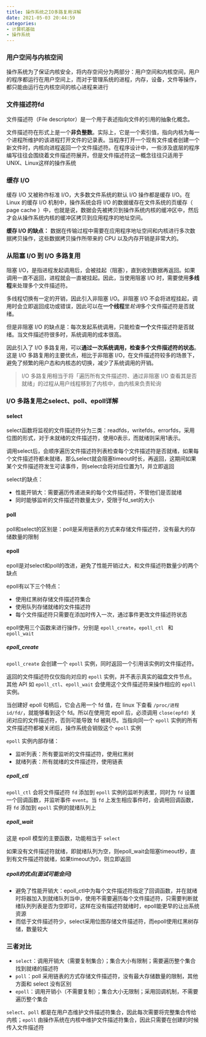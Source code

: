 ```yaml
---
title: 操作系统之IO多路复用详解
date: 2021-05-03 20:44:59
categories:
- 计算机基础
- 操作系统
---
```


### 用户空间与内核空间

操作系统为了保证内核安全，将内存空间分为两部分：用户空间和内核空间，用户的程序都运行在用户空间上，而对于管理系统的进程，内存，设备，文件等操作，都只能由运行在内核空间的核心进程来进行

### 文件描述符fd

文件描述符（File descriptor）是一个用于表述指向文件的引用的抽象化概念。

文件描述符在形式上是一个**非负整数**。实际上，它是一个索引值，指向内核为每一个进程所维护的该进程打开文件的记录表。当程序打开一个现有文件或者创建一个新文件时，内核向进程返回一个文件描述符。在程序设计中，一些涉及底层的程序编写往往会围绕着文件描述符展开。但是文件描述符这一概念往往只适用于UNIX、Linux这样的操作系统

### 缓存 I/O

缓存 I/O 又被称作标准 I/O，大多数文件系统的默认 I/O 操作都是缓存 I/O。在 Linux 的缓存 I/O 机制中，操作系统会将 I/O 的数据缓存在文件系统的页缓存（ page cache ）中，也就是说，数据会先被拷贝到操作系统内核的缓冲区中，然后才会从操作系统内核的缓冲区拷贝到应用程序的地址空间。

**缓存 I/O 的缺点：**
数据在传输过程中需要在应用程序地址空间和内核进行多次数据拷贝操作，这些数据拷贝操作所带来的 CPU 以及内存开销是非常大的。

### 从阻塞 I/O 到 I/O 多路复用

阻塞 I/O，是指进程发起调用后，会被挂起（阻塞），直到收到数据再返回。如果调用一直不返回，进程就会一直被挂起。因此，当使用阻塞 I/O 时，需要使用**多线程**来处理多个文件描述符。

多线程切换有一定的开销，因此引入非阻塞 I/O。非阻塞 I/O 不会将进程挂起，调用时会立即返回成功或错误，因此可以在**一个线程**里*轮询*多个文件描述符是否就绪。

但是非阻塞 I/O 的缺点是：每次发起系统调用，只能检查**一个**文件描述符是否就绪。当文件描述符很多时，系统调用的成本很高。

因此引入了 I/O 多路复用，可以**通过一次系统调用，检查多个文件描述符的状态**。这是 I/O 多路复用的主要优点，相比于非阻塞 I/O，在文件描述符较多的场景下，避免了频繁的用户态和内核态的切换，减少了系统调用的开销。

> I/O 多路复用相当于将「遍历所有文件描述符、通过非阻塞 I/O 查看其是否就绪」的过程从用户线程移到了内核中，由内核来负责轮询

### I/O 多路复用之select、poll、epoll详解

#### select

select函数将监视的文件描述符分为三类：readfds，writefds，errorfds，采用位图的形式，对于未就绪的文件描述符，使用0表示，而就绪则采用1表示。

调用select后，会顺序遍历文件描述符列表检查每个文件描述符是否就绪，如果每个文件描述符都未就绪，那么select就会阻塞timeout时长，再返回，这期间如果某个文件描述符发生可读事件，则select会将对应位置为1，并立即返回

select的缺点：

- 性能开销大：需要遍历传递进来的每个文件描述符，不管他们是否就绪
- 同时能够监听的文件描述符数量太少，受限于fd_set的大小

#### poll

poll和select的区别是：poll是采用链表的方式来存储文件描述符，没有最大的存储数量的限制

#### epoll

epoll是对select和poll的改进，避免了性能开销过大，和文件描述符数量少的两个缺点

epoll有以下三个特点：

- 使用红黑树存储文件描述符集合
- 使用队列存储就绪的文件描述符
- 每个文件描述符只需要在添加时传入一次，通过事件更改文件描述符状态

epoll使用三个函数来进行操作，分别是 `epoll_create`，`epoll_ctl ` 和 `epoll_wait`

##### epoll_create

`epoll_create` 会创建一个 `epoll` 实例，同时返回一个引用该实例的文件描述符。

返回的文件描述符仅仅指向对应的 `epoll` 实例，并不表示真实的磁盘文件节点。其他 API 如 `epoll_ctl`、`epoll_wait` 会使用这个文件描述符来操作相应的 `epoll` 实例。

当创建好 epoll 句柄后，它会占用一个 fd 值，在 linux 下查看 `/proc/进程id/fd/`，就能够看到这个 fd。所以在使用完 epoll 后，必须调用 `close(epfd)` 关闭对应的文件描述符，否则可能导致 fd 被耗尽。当指向同一个 `epoll` 实例的所有文件描述符都被关闭后，操作系统会销毁这个 `epoll` 实例

`epoll` 实例内部存储：

- 监听列表：所有要监听的文件描述符，使用红黑树
- 就绪列表：所有就绪的文件描述符，使用链表

##### epoll_ctl

`epoll_ctl` 会将文件描述符 `fd` 添加到 `epoll` 实例的监听列表里，同时为 `fd` 设置一个回调函数，并监听事件 `event`。当 `fd` 上发生相应事件时，会调用回调函数，将 `fd` 添加到 `epoll` 实例的就绪队列上

##### epoll_wait

这是 epoll 模型的主要函数，功能相当于 `select`

如果没有文件描述符就绪，即就绪队列为空，则epoll_wait会阻塞timeout秒，直到有文件描述符就绪，如果timeout为0，则立即返回

##### epoll的优点(面试可能会问)

- 避免了性能开销大：epoll_ctl中为每个文件描述符指定了回调函数，并在就绪时将器加入到就绪队列当中，使用不需要遍历每个文件描述符，只需要判断就绪队列列表是否为空即可，这样在没有描述符就绪时，epoll能更早的让出系统资源
- 而低于文件描述符少，select采用位图存储文件描述符，而epoll使用红黑树存储，数量较大

### 三者对比

- `select`：调用开销大（需要复制集合）；集合大小有限制；需要遍历整个集合找到就绪的描述符
- `poll`：poll 采用链表的方式存储文件描述符，没有最大存储数量的限制，其他方面和 select 没有区别
- `epoll`：调用开销小（不需要复制）；集合大小无限制；采用回调机制，不需要遍历整个集合

`select`、`poll` 都是在用户态维护文件描述符集合，因此每次需要将完整集合传给内核；`epoll` 由操作系统在内核中维护文件描述符集合，因此只需要在创建的时候传入文件描述符